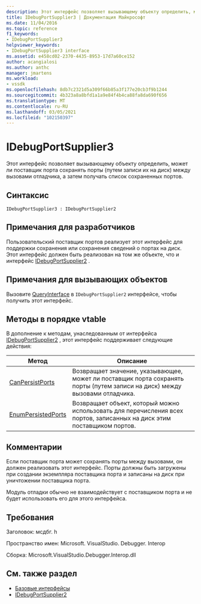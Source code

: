 ```yaml
---
description: Этот интерфейс позволяет вызывающему объекту определить, может ли поставщик порта сохранять порты (путем записи их на диск) между вызовами отладчика, а затем получать список сохраненных портов.
title: IDebugPortSupplier3 | Документация Майкрософт
ms.date: 11/04/2016
ms.topic: reference
f1_keywords:
- IDebugPortSupplier3
helpviewer_keywords:
- IDebugPortSupplier3 interface
ms.assetid: e458cd02-2370-4435-8953-17d7a60ce152
author: acangialosi
ms.author: anthc
manager: jmartens
ms.workload:
- vssdk
ms.openlocfilehash: 8db7c2321d5a309f66b85a3f177e20cb3f9b1244
ms.sourcegitcommit: 4b323a8a8bfd1a1a9e84f4b4ca88fa8da690f656
ms.translationtype: MT
ms.contentlocale: ru-RU
ms.lasthandoff: 03/05/2021
ms.locfileid: "102150397"
---
```

# <a name="idebugportsupplier3"></a>IDebugPortSupplier3
Этот интерфейс позволяет вызывающему объекту определить, может ли поставщик порта сохранять порты (путем записи их на диск) между вызовами отладчика, а затем получать список сохраненных портов.

## <a name="syntax"></a>Синтаксис

```
IDebugPortSupplier3 : IDebugPortSupplier2
```

## <a name="notes-for-implementers"></a>Примечания для разработчиков
 Пользовательский поставщик портов реализует этот интерфейс для поддержки сохранения или сохранения сведений о портах на диск. Этот интерфейс должен быть реализован на том же объекте, что и интерфейс [IDebugPortSupplier2](../../../extensibility/debugger/reference/idebugportsupplier2.md) .

## <a name="notes-for-callers"></a>Примечания для вызывающих объектов
 Вызовите [QueryInterface](/cpp/atl/queryinterface) в `IDebugPortSupplier2` интерфейсе, чтобы получить этот интерфейс.

## <a name="methods-in-vtable-order"></a>Методы в порядке vtable
 В дополнение к методам, унаследованным от интерфейса [IDebugPortSupplier2](../../../extensibility/debugger/reference/idebugportsupplier2.md) , этот интерфейс поддерживает следующие действия:

|Метод|Описание|
|------------|-----------------|
|[CanPersistPorts](../../../extensibility/debugger/reference/idebugportsupplier3-canpersistports.md)|Возвращает значение, указывающее, может ли поставщик порта сохранять порты (путем записи на диск) между вызовами отладчика.|
|[EnumPersistedPorts](../../../extensibility/debugger/reference/idebugportsupplier3-enumpersistedports.md)|Возвращает объект, который можно использовать для перечисления всех портов, записанных на диск этим поставщиком портов.|

## <a name="remarks"></a>Комментарии
 Если поставщик порта может сохранять порты между вызовами, он должен реализовать этот интерфейс. Порты должны быть загружены при создании экземпляра поставщика порта и записаны на диск при уничтожении поставщика порта.

 Модуль отладки обычно не взаимодействует с поставщиком порта и не будет использовать его для этого интерфейса.

## <a name="requirements"></a>Требования
 Заголовок: мсдбг. h

 Пространство имен: Microsoft. VisualStudio. Debugger. Interop

 Сборка: Microsoft.VisualStudio.Debugger.Interop.dll

## <a name="see-also"></a>См. также раздел
- [Базовые интерфейсы](../../../extensibility/debugger/reference/core-interfaces.md)
- [IDebugPortSupplier2](../../../extensibility/debugger/reference/idebugportsupplier2.md)
